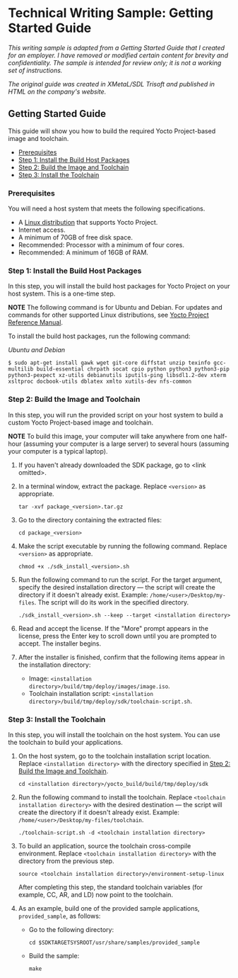 # Technical Writing Sample: Getting Started Guide

*This writing sample is adapted from a Getting Started Guide that I created for an employer. I have removed or modified certain content for brevity and confidentiality. The sample is intended for review only; it is not a working set of instructions.*

*The original guide was created in XMetaL/SDL Trisoft and published in HTML on the company's website.*

## Getting Started Guide

This guide will show you how to build the required Yocto Project-based image and toolchain.

- [Prerequisites](#Prerequisites)
- [Step 1: Install the Build Host Packages](#step-1-install-the-build-host-packages)
- [Step 2: Build the Image and Toolchain](#step-2-build-the-image-and-toolchain)
- [Step 3: Install the Toolchain](#step-3-install-the-toolchain)

### Prerequisites

You will need a host system that meets the following specifications.

- A [Linux distribution](https://www.yoctoproject.org/docs/2.5.1/ref-manual/ref-manual.html#detailed-supported-distros) that supports Yocto Project.
- Internet access. 
- A minimum of 70GB of free disk space. 
- Recommended: Processor with a minimum of four cores. 
- Recommended: A minimum of 16GB of RAM. 

### Step 1: Install the Build Host Packages

In this step, you will install the build host packages for Yocto Project on your host system. This is a one-time step.

**NOTE** The following command is for Ubuntu and Debian. For updates and commands for other supported Linux distributions, see [Yocto Project Reference Manual](https://www.yoctoproject.org/docs/current/ref-manual/ref-manual.html#required-packages-for-the-build-host).

To install the build host packages, run the following command:

*Ubuntu and Debian*

```
$ sudo apt-get install gawk wget git-core diffstat unzip texinfo gcc-multilib build-essential chrpath socat cpio python python3 python3-pip python3-pexpect xz-utils debianutils iputils-ping libsdl1.2-dev xterm xsltproc docbook-utils dblatex xmlto xutils-dev nfs-common
```
### Step 2: Build the Image and Toolchain

In this step, you will run the provided script on your host system to build a custom Yocto Project-based image and toolchain. 

**NOTE** To build this image, your computer will take anywhere from one half-hour (assuming your computer is a large server) to several hours (assuming your computer is a typical laptop).

1. If you haven't already downloaded the SDK package, go to \<link omitted>.

2. In a terminal window, extract the package. Replace `<version>` as appropriate.
   ```
   tar -xvf package_<version>.tar.gz
   ```

3. Go to the directory containing the extracted files:
   ```
   cd package_<version>
   ```

4. Make the script executable by running the following command. Replace `<version>` as appropriate.
   ```
   chmod +x ./sdk_install_<version>.sh
   ```

5. Run the following command to run the script. For the target argument, specify the desired installation directory — the script will create the directory if it doesn't already exist. Example: `/home/<user>/Desktop/my-files`. The script will do its work in the specified directory.
   ```
   ./sdk_install_<version>.sh --keep --target <installation directory>
   ```

6. Read and accept the license. If the "More" prompt appears in the license, press the Enter key to scroll down until you are prompted to accept. The installer begins.

7. After the installer is finished, confirm that the following items appear in the installation directory:
   - Image: `<installation directory>/build/tmp/deploy/images/image.iso`.
   - Toolchain installation script: `<installation directory>/build/tmp/deploy/sdk/toolchain-script.sh`.

### Step 3: Install the Toolchain

In this step, you will install the toolchain on the host system. You can use the toolchain to build your applications.

1. On the host system, go to the toolchain installation script location. Replace `<installation directory>` with the directory specified in [Step 2: Build the Image and Toolchain](#step-2-build-the-image-and-toolchain).
   ```
   cd <installation directory>/yocto_build/build/tmp/deploy/sdk
   ```
2. Run the following command to install the toolchain. Replace `<toolchain installation directory>` with the desired destination — the script will create the directory if it doesn't already exist. Example: `/home/<user>/Desktop/my-files/toolchain`.
   ```
   ./toolchain-script.sh -d <toolchain installation directory>
   ```

3. To build an application, source the toolchain cross-compile environment. Replace `<toolchain installation directory>` with the directory from the previous step.
   ```
   source <toolchain installation directory>/environment-setup-linux
   ```
    After completing this step, the standard toolchain variables (for example, CC, AR, and LD) now point to the toolchain.

4. As an example, build one of the provided sample applications, `provided_sample`, as follows:
   - Go to the following directory:
      ```
      cd $SDKTARGETSYSROOT/usr/share/samples/provided_sample
      ```
   - Build the sample:
      ```
      make
      ```

